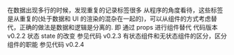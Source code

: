 在数据出现多行的时候，发现重复的记录标签很多
从程序的角度看待，这些标签是从重复的(处于数据和 UI 的渲染的混杂在一起的)，可以从组件的方式考虑替代，正确的做法是数据和逻辑是分离的.
即 通过 props 进行组件替代 代码版本 v0.2.2
状态 state 的改变 参见代码 v0.2.3
有状态组件和无状态组件的区分，区分组件的职能 参见代码 v0.2.4
